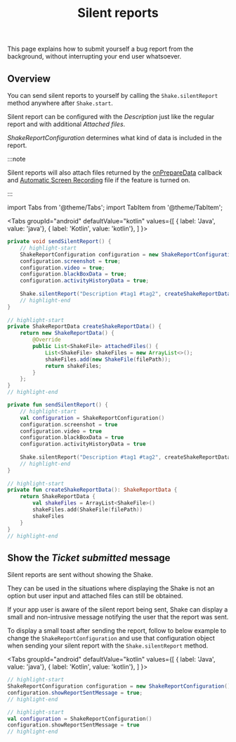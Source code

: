 ﻿---
id: silent-reports
title: Silent reports
---
This page explains how to submit yourself a bug report from the background, without interrupting your end user whatsoever.

## Overview
You can send silent reports to yourself by calling the `Shake.silentReport` method anywhere after `Shake.start`.

Silent report can be configured with the *Description* just like the regular report and with additional *Attached files*.

*ShakeReportConfiguration* determines what kind of data is included in the report.

:::note

Silent reports will also attach files returned by the [onPrepareData](android/configuration-and-data/attachments.md) callback and [Automatic Screen Recording](android/configuration-and-data/automatic-screen-recording.md) file if the feature is turned on.

:::

import Tabs from '@theme/Tabs'; 
import TabItem from '@theme/TabItem';

<Tabs
  groupId="android"
  defaultValue="kotlin"
  values={[
    { label: 'Java', value: 'java'},
    { label: 'Kotlin', value: 'kotlin'},
  ]
}>

<TabItem value="java">

```java title="App.java"
private void sendSilentReport() {
    // highlight-start
    ShakeReportConfiguration configuration = new ShakeReportConfiguration();
    configuration.screenshot = true;
    configuration.video = true;
    configuration.blackBoxData = true;
    configuration.activityHistoryData = true;
    
    Shake.silentReport("Description #tag1 #tag2", createShakeReportData(), configuration);
    // highlight-end
}
        
// highlight-start
private ShakeReportData createShakeReportData() {
    return new ShakeReportData() {
        @Override
        public List<ShakeFile> attachedFiles() {
            List<ShakeFile> shakeFiles = new ArrayList<>();
            shakeFiles.add(new ShakeFile(filePath));
            return shakeFiles;
        }
    };
}
// highlight-end
```

</TabItem><TabItem value="kotlin">

```kotlin title="App.kt"
private fun sendSilentReport() {
    // highlight-start
    val configuration = ShakeReportConfiguration()
    configuration.screenshot = true
    configuration.video = true
    configuration.blackBoxData = true
    configuration.activityHistoryData = true
    
    Shake.silentReport("Description #tag1 #tag2", createShakeReportData(), configuration)
    // highlight-end
}
        
// highlight-start
private fun createShakeReportData(): ShakeReportData {
    return ShakeReportData {
        val shakeFiles = ArrayList<ShakeFile>()
        shakeFiles.add(ShakeFile(filePath))
        shakeFiles
    }
}
// highlight-end
```

</TabItem></Tabs>

## Show the *Ticket submitted* message

Silent reports are sent without showing the Shake.

They can be used in the situations where displaying the Shake is not an option but user input and attached files can still be obtained.

If your app user is aware of the silent report being sent, Shake can display a small and non-intrusive message notifying the user that the report was sent.

To display a small toast after sending the report, follow to below example to change the `ShakeReportConfiguration` and use that configuration object when 
sending your silent report with the `Shake.silentReport` method.

<Tabs
  groupId="android"
  defaultValue="kotlin"
  values={[
    { label: 'Java', value: 'java'},
    { label: 'Kotlin', value: 'kotlin'},
  ]
}>

<TabItem value="java">

```java title="App.java"
// highlight-start
ShakeReportConfiguration configuration = new ShakeReportConfiguration();
configuration.showReportSentMessage = true;
// highlight-end
```

</TabItem>

<TabItem value="kotlin">

```kotlin title="App.kt"
// highlight-start
val configuration = ShakeReportConfiguration()
configuration.showReportSentMessage = true
// highlight-end
```

</TabItem>
</Tabs>
